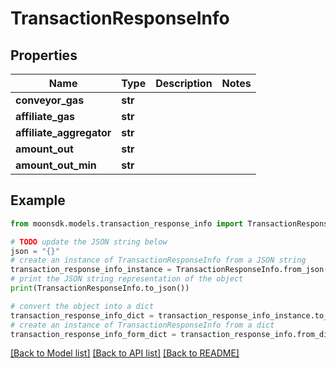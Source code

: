 # TransactionResponseInfo


## Properties

Name | Type | Description | Notes
------------ | ------------- | ------------- | -------------
**conveyor_gas** | **str** |  | 
**affiliate_gas** | **str** |  | 
**affiliate_aggregator** | **str** |  | 
**amount_out** | **str** |  | 
**amount_out_min** | **str** |  | 

## Example

```python
from moonsdk.models.transaction_response_info import TransactionResponseInfo

# TODO update the JSON string below
json = "{}"
# create an instance of TransactionResponseInfo from a JSON string
transaction_response_info_instance = TransactionResponseInfo.from_json(json)
# print the JSON string representation of the object
print(TransactionResponseInfo.to_json())

# convert the object into a dict
transaction_response_info_dict = transaction_response_info_instance.to_dict()
# create an instance of TransactionResponseInfo from a dict
transaction_response_info_form_dict = transaction_response_info.from_dict(transaction_response_info_dict)
```
[[Back to Model list]](../README.md#documentation-for-models) [[Back to API list]](../README.md#documentation-for-api-endpoints) [[Back to README]](../README.md)


